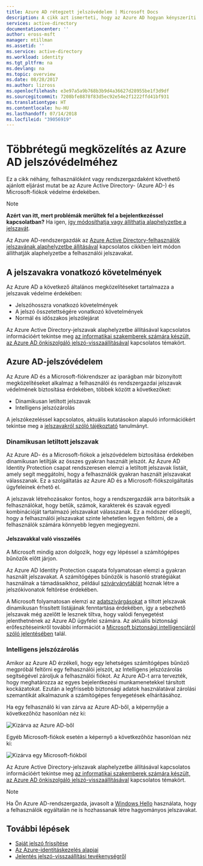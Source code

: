 ```yaml
---
title: Azure AD rétegzett jelszóvédelem | Microsoft Docs
description: A cikk azt ismerteti, hogy az Azure AD hogyan kényszeríti ki az erős jelszavak használatát, és hogyan védi a felhasználók jelszavait a számítógépes bűnözőktől.
services: active-directory
documentationcenter: ''
author: eross-msft
manager: mtillman
ms.assetid: ''
ms.service: active-directory
ms.workload: identity
ms.tgt_pltfrm: na
ms.devlang: na
ms.topic: overview
ms.date: 08/28/2017
ms.author: lizross
ms.openlocfilehash: e3e97a5a9b768b3b9d4a36627d28955be1f3d9df
ms.sourcegitcommit: 7208bfe8878f83d5ec92e54e2f1222ffd41bf931
ms.translationtype: HT
ms.contentlocale: hu-HU
ms.lasthandoff: 07/14/2018
ms.locfileid: "39056919"
---
```

# <a name="a-multi-tiered-approach-to-azure-ad-password-security"></a>Többrétegű megközelítés az Azure AD jelszóvédelméhez

Ez a cikk néhány, felhasználóként vagy rendszergazdaként követhető ajánlott eljárást mutat be az Azure Active Directory- (Azure AD-) és Microsoft-fiókok védelme érdekében.

 > [!NOTE]
 > **Azért van itt, mert problémák merültek fel a bejelentkezéssel kapcsolatban?** Ha igen, [így módosíthatja vagy állíthatja alaphelyzetbe a jelszavát](user-help/active-directory-passwords-update-your-own-password.md).
 >
 > Az Azure AD-rendszergazdák az [Azure Active Directory-felhasználók jelszavának alaphelyzetbe állításával](fundamentals/active-directory-users-reset-password-azure-portal.md) kapcsolatos cikkben leírt módon állíthatják alaphelyzetbe a felhasználói jelszavakat.
 >

## <a name="password-requirements"></a>A jelszavakra vonatkozó követelmények

Az Azure AD a következő általános megközelítéseket tartalmazza a jelszavak védelme érdekében:

* Jelszóhosszra vonatkozó követelmények
* A jelszó összetettségére vonatkozó követelmények
* Normál és időszakos jelszólejárat

Az Azure Active Directory-jelszavak alaphelyzetbe állításával kapcsolatos információért tekintse meg [az informatikai szakemberek számára készült, az Azure AD önkiszolgáló jelszó-visszaállításával](user-help/active-directory-passwords-update-your-own-password.md) kapcsolatos témakört.

## <a name="azure-ad-password-protections"></a>Azure AD-jelszóvédelem

Az Azure AD és a Microsoft-fiókrendszer az iparágban már bizonyított megközelítéseket alkalmaz a felhasználói és rendszergazdai jelszavak védelmének biztosítása érdekében, többek között a következőket:

* Dinamikusan letiltott jelszavak
* Intelligens jelszózárolás

A jelszókezeléssel kapcsolatos, aktuális kutatásokon alapuló információkért tekintse meg a [jelszavakról szóló tájékoztató](https://aka.ms/passwordguidance) tanulmányt.

### <a name="dynamically-banned-passwords"></a>Dinamikusan letiltott jelszavak

Az Azure AD- és a Microsoft-fiókok a jelszóvédelem biztosítása érdekében dinamikusan letiltják az összes gyakran használt jelszót. Az Azure AD Identity Protection csapat rendszeresen elemzi a letiltott jelszavak listáit, amely segít meggátolni, hogy a felhasználók gyakran használt jelszavakat válasszanak. Ez a szolgáltatás az Azure AD és a Microsoft-fiókszolgáltatás ügyfeleinek érhető el.

A jelszavak létrehozásakor fontos, hogy a rendszergazdák arra bátorítsák a felhasználókat, hogy betűk, számok, karakterek és szavak egyedi kombinációját tartalmazó jelszavakat válasszanak. Ez a módszer elősegíti, hogy a felhasználói jelszavakat szinte lehetetlen legyen feltörni, de a felhasználók számára könnyebb legyen megjegyezni.

#### <a name="password-breaches"></a>Jelszavakkal való visszaélés

A Microsoft mindig azon dolgozik, hogy egy lépéssel a számítógépes bűnözők előtt járjon.

Az Azure AD Identity Protection csapata folyamatosan elemzi a gyakran használt jelszavakat. A számítógépes bűnözők is hasonló stratégiákat használnak a támadásaikhoz, például [szivárványtáblát](https://en.wikipedia.org/wiki/Rainbow_table) hoznak létre a jelszókivonatok feltörése érdekében.

A Microsoft folyamatosan elemzi az [adatszivárgásokat](https://www.privacyrights.org/data-breaches) a tiltott jelszavak dinamikusan frissített listájának fenntartása érdekében, így a sebezhető jelszavak még azelőtt le lesznek tiltva, hogy valódi fenyegetést jelenthetnének az Azure AD ügyfelei számára. Az aktuális biztonsági erőfeszítéseinkről további információt a [Microsoft biztonsági intelligenciáról szóló jelentésében](https://www.microsoft.com/security/sir/default.aspx) talál.

### <a name="smart-password-lockout"></a>Intelligens jelszózárolás

Amikor az Azure AD érzékeli, hogy egy lehetséges számítógépes bűnöző megpróbál feltörni egy felhasználói jelszót, az Intelligens jelszózárolás segítségével zároljuk a felhasználói fiókot. Az Azure AD-t arra tervezték, hogy meghatározza az egyes bejelentkezési munkamenetekkel társított kockázatokat. Ezután a legfrissebb biztonsági adatok használatával zárolási szemantikát alkalmazunk a számítógépes fenyegetések elhárításához.

Ha egy felhasználó ki van zárva az Azure AD-ből, a képernyője a következőhöz hasonlóan néz ki:

  ![Kizárva az Azure AD-ből](./media/active-directory-secure-passwords/locked-out-azuread.png)

Egyéb Microsoft-fiókok esetén a képernyő a következőhöz hasonlóan néz ki:

  ![Kizárva egy Microsoft-fiókból](./media/active-directory-secure-passwords/locked-out-ms-accounts.png)

Az Azure Active Directory-jelszavak alaphelyzetbe állításával kapcsolatos információért tekintse meg [az informatikai szakemberek számára készült, az Azure AD önkiszolgáló jelszó-visszaállításával](user-help/active-directory-passwords-update-your-own-password.md) kapcsolatos témakört.

  >[!NOTE]
  >Ha Ön Azure AD-rendszergazda, javasolt a [Windows Hello](https://www.microsoft.com/windows/windows-hello) használata, hogy a felhasználók egyáltalán ne is hozhassanak létre hagyományos jelszavakat.
  >

## <a name="next-steps"></a>További lépések

* [Saját jelszó frissítése](user-help/active-directory-passwords-update-your-own-password.md)
* [Az Azure-identitáskezelés alapjai](fundamentals-identity.md)
* [Jelentés jelszó-visszaállítási tevékenységről](authentication/howto-sspr-reporting.md)
